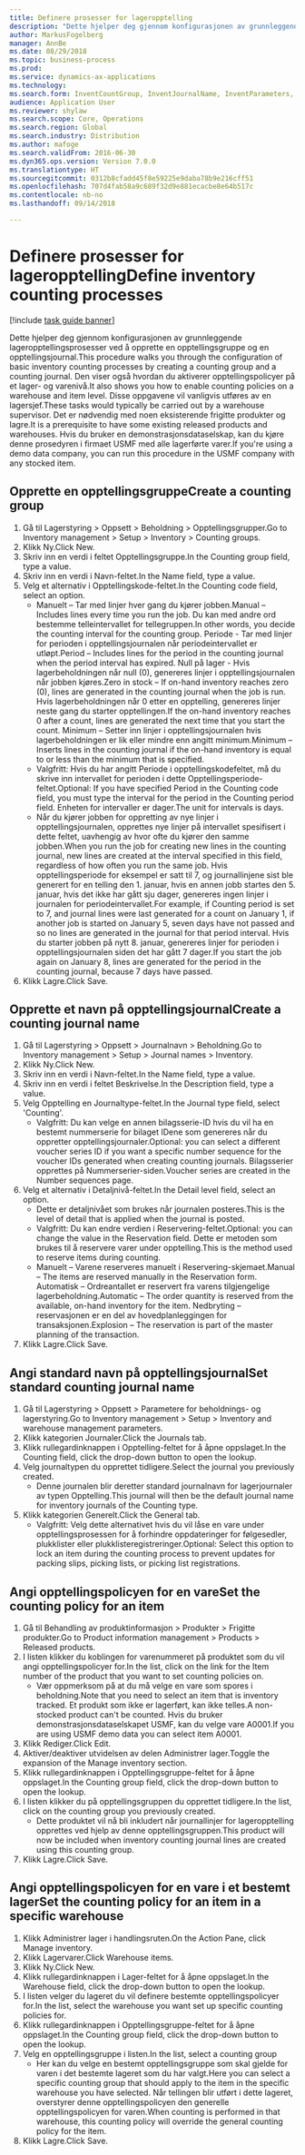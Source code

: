```yaml
--- 
title: Definere prosesser for lageropptelling
description: "Dette hjelper deg gjennom konfigurasjonen av grunnleggende lageropptellingsprosesser ved å opprette en opptellingsgruppe og en opptellingsjournal."
author: MarkusFogelberg
manager: AnnBe
ms.date: 08/29/2018
ms.topic: business-process
ms.prod: 
ms.service: dynamics-ax-applications
ms.technology: 
ms.search.form: InventCountGroup, InventJournalName, InventParameters, EcoResProductDetailsExtended, InventItemLocation, InventLocationIdLookup
audience: Application User
ms.reviewer: shylaw
ms.search.scope: Core, Operations
ms.search.region: Global
ms.search.industry: Distribution
ms.author: mafoge
ms.search.validFrom: 2016-06-30
ms.dyn365.ops.version: Version 7.0.0
ms.translationtype: HT
ms.sourcegitcommit: 0312b8cfadd45f8e59225e9daba78b9e216cff51
ms.openlocfilehash: 707d4fab58a9c689f32d9e881ecacbe8e64b517c
ms.contentlocale: nb-no
ms.lasthandoff: 09/14/2018

---
```

# <a name="define-inventory-counting-processes"></a><span data-ttu-id="d9267-103">Definere prosesser for lageropptelling</span><span class="sxs-lookup"><span data-stu-id="d9267-103">Define inventory counting processes</span></span>

[!include [task guide banner](../../includes/task-guide-banner.md)]

<span data-ttu-id="d9267-104">Dette hjelper deg gjennom konfigurasjonen av grunnleggende lageropptellingsprosesser ved å opprette en opptellingsgruppe og en opptellingsjournal.</span><span class="sxs-lookup"><span data-stu-id="d9267-104">This procedure walks you through the configuration of basic inventory counting processes by creating a counting group and a counting journal.</span></span> <span data-ttu-id="d9267-105">Den viser også hvordan du aktiverer opptellingspolicyer på et lager- og varenivå.</span><span class="sxs-lookup"><span data-stu-id="d9267-105">It also shows you how to enable counting policies on a warehouse and item level.</span></span> <span data-ttu-id="d9267-106">Disse oppgavene vil vanligvis utføres av en lagersjef.</span><span class="sxs-lookup"><span data-stu-id="d9267-106">These tasks would typically be carried out by a warehouse supervisor.</span></span> <span data-ttu-id="d9267-107">Det er nødvendig med noen eksisterende frigitte produkter og lagre.</span><span class="sxs-lookup"><span data-stu-id="d9267-107">It is a prerequisite to have some existing released products and warehouses.</span></span> <span data-ttu-id="d9267-108">Hvis du bruker en demonstrasjonsdataselskap, kan du kjøre denne prosedyren i firmaet USMF med alle lagerførte varer.</span><span class="sxs-lookup"><span data-stu-id="d9267-108">If you're using a demo data company, you can run this procedure in the USMF company with any stocked item.</span></span>


## <a name="create-a-counting-group"></a><span data-ttu-id="d9267-109">Opprette en opptellingsgruppe</span><span class="sxs-lookup"><span data-stu-id="d9267-109">Create a counting group</span></span>
1. <span data-ttu-id="d9267-110">Gå til Lagerstyring > Oppsett > Beholdning > Opptellingsgrupper.</span><span class="sxs-lookup"><span data-stu-id="d9267-110">Go to Inventory management > Setup > Inventory > Counting groups.</span></span>
2. <span data-ttu-id="d9267-111">Klikk Ny.</span><span class="sxs-lookup"><span data-stu-id="d9267-111">Click New.</span></span>
3. <span data-ttu-id="d9267-112">Skriv inn en verdi i feltet Opptellingsgruppe.</span><span class="sxs-lookup"><span data-stu-id="d9267-112">In the Counting group field, type a value.</span></span>
4. <span data-ttu-id="d9267-113">Skriv inn en verdi i Navn-feltet.</span><span class="sxs-lookup"><span data-stu-id="d9267-113">In the Name field, type a value.</span></span>
5. <span data-ttu-id="d9267-114">Velg et alternativ i Opptellingskode-feltet.</span><span class="sxs-lookup"><span data-stu-id="d9267-114">In the Counting code field, select an option.</span></span>
    * <span data-ttu-id="d9267-115">Manuelt – Tar med linjer hver gang du kjører jobben.</span><span class="sxs-lookup"><span data-stu-id="d9267-115">Manual – Includes lines every time you run the job.</span></span> <span data-ttu-id="d9267-116">Du kan med andre ord bestemme telleintervallet for tellegruppen.</span><span class="sxs-lookup"><span data-stu-id="d9267-116">In other words, you decide the counting interval for the counting group.</span></span>  <span data-ttu-id="d9267-117">Periode - Tar med linjer for perioden i opptellingsjournalen når periodeintervallet er utløpt.</span><span class="sxs-lookup"><span data-stu-id="d9267-117">Period – Includes lines for the period in the counting journal when the period interval has expired.</span></span>   <span data-ttu-id="d9267-118">Null på lager - Hvis lagerbeholdningen når null (0), genereres linjer i opptellingsjournalen når jobben kjøres.</span><span class="sxs-lookup"><span data-stu-id="d9267-118">Zero in stock – If on-hand inventory reaches zero (0), lines are generated in the counting journal when the job is run.</span></span> <span data-ttu-id="d9267-119">Hvis lagerbeholdningen når 0 etter en opptelling, genereres linjer neste gang du starter opptellingen.</span><span class="sxs-lookup"><span data-stu-id="d9267-119">If the on-hand inventory reaches 0 after a count, lines are generated the next time that you start the count.</span></span>   <span data-ttu-id="d9267-120">Minimum – Setter inn linjer i opptellingsjournalen hvis lagerbeholdningen er lik eller mindre enn angitt minimum.</span><span class="sxs-lookup"><span data-stu-id="d9267-120">Minimum – Inserts lines in the counting journal if the on-hand inventory is equal to or less than the minimum that is specified.</span></span>  
    * <span data-ttu-id="d9267-121">Valgfritt: Hvis du har angitt Periode i opptellingskodefeltet, må du skrive inn intervallet for perioden i dette Opptellingsperiode-feltet.</span><span class="sxs-lookup"><span data-stu-id="d9267-121">Optional: If you have specified Period in the Counting code field, you must type the interval for the period in the Counting period field.</span></span> <span data-ttu-id="d9267-122">Enheten for intervaller er dager.</span><span class="sxs-lookup"><span data-stu-id="d9267-122">The unit for intervals is days.</span></span>  
    * <span data-ttu-id="d9267-123">Når du kjører jobben for oppretting av nye linjer i opptellingsjournalen, opprettes nye linjer på intervallet spesifisert i dette feltet, uavhengig av hvor ofte du kjører den samme jobben.</span><span class="sxs-lookup"><span data-stu-id="d9267-123">When you run the job for creating new lines in the counting journal, new lines are created at the interval specified in this field, regardless of how often you run the same job.</span></span> <span data-ttu-id="d9267-124">Hvis opptellingsperiode for eksempel er satt til 7, og journallinjene sist ble generert for en telling den 1. januar, hvis en annen jobb startes den 5. januar, hvis det ikke har gått sju dager, genereres ingen linjer i journalen for periodeintervallet.</span><span class="sxs-lookup"><span data-stu-id="d9267-124">For example, if Counting period is set to 7, and journal lines were last generated for a count on January 1, if another job is started on January 5, seven days have not passed and so no lines are generated in the journal for that period interval.</span></span> <span data-ttu-id="d9267-125">Hvis du starter jobben på nytt 8. januar, genereres linjer for perioden i opptellingsjournalen siden det har gått 7 dager.</span><span class="sxs-lookup"><span data-stu-id="d9267-125">If you start the job again on January 8, lines are generated for the period in the counting journal, because 7 days have passed.</span></span>  
6. <span data-ttu-id="d9267-126">Klikk Lagre.</span><span class="sxs-lookup"><span data-stu-id="d9267-126">Click Save.</span></span>

## <a name="create-a-counting-journal-name"></a><span data-ttu-id="d9267-127">Opprette et navn på opptellingsjournal</span><span class="sxs-lookup"><span data-stu-id="d9267-127">Create a counting journal name</span></span>
1. <span data-ttu-id="d9267-128">Gå til Lagerstyring > Oppsett > Journalnavn > Beholdning.</span><span class="sxs-lookup"><span data-stu-id="d9267-128">Go to Inventory management > Setup > Journal names > Inventory.</span></span>
2. <span data-ttu-id="d9267-129">Klikk Ny.</span><span class="sxs-lookup"><span data-stu-id="d9267-129">Click New.</span></span>
3. <span data-ttu-id="d9267-130">Skriv inn en verdi i Navn-feltet.</span><span class="sxs-lookup"><span data-stu-id="d9267-130">In the Name field, type a value.</span></span>
4. <span data-ttu-id="d9267-131">Skriv inn en verdi i feltet Beskrivelse.</span><span class="sxs-lookup"><span data-stu-id="d9267-131">In the Description field, type a value.</span></span>
5. <span data-ttu-id="d9267-132">Velg Opptelling en Journaltype-feltet.</span><span class="sxs-lookup"><span data-stu-id="d9267-132">In the Journal type field, select 'Counting'.</span></span>
    * <span data-ttu-id="d9267-133">Valgfritt: Du kan velge en annen bilagsserie-ID hvis du vil ha en bestemt nummerserie for bilaget IDene som genereres når du oppretter opptellingsjournaler.</span><span class="sxs-lookup"><span data-stu-id="d9267-133">Optional: you can select a different voucher series ID if you want a specific number sequence for the voucher IDs generated when creating counting journals.</span></span> <span data-ttu-id="d9267-134">Bilagsserier opprettes på Nummerserier-siden.</span><span class="sxs-lookup"><span data-stu-id="d9267-134">Voucher series are created in the Number sequences page.</span></span>  
6. <span data-ttu-id="d9267-135">Velg et alternativ i Detaljnivå-feltet.</span><span class="sxs-lookup"><span data-stu-id="d9267-135">In the Detail level field, select an option.</span></span>
    * <span data-ttu-id="d9267-136">Dette er detaljnivået som brukes når journalen posteres.</span><span class="sxs-lookup"><span data-stu-id="d9267-136">This is the level of detail that is applied when the journal is posted.</span></span>  
    * <span data-ttu-id="d9267-137">Valgfritt: Du kan endre verdien i Reservering-feltet.</span><span class="sxs-lookup"><span data-stu-id="d9267-137">Optional: you can change the value in the Reservation field.</span></span> <span data-ttu-id="d9267-138">Dette er metoden som brukes til å reservere varer under opptelling.</span><span class="sxs-lookup"><span data-stu-id="d9267-138">This is the method used to reserve items during counting.</span></span>   
    * <span data-ttu-id="d9267-139">Manuelt – Varene reserveres manuelt i Reservering-skjemaet.</span><span class="sxs-lookup"><span data-stu-id="d9267-139">Manual – The items are reserved manually in the Reservation form.</span></span>   <span data-ttu-id="d9267-140">Automatisk – Ordreantallet er reservert fra varens tilgjengelige lagerbeholdning.</span><span class="sxs-lookup"><span data-stu-id="d9267-140">Automatic – The order quantity is reserved from the available, on-hand inventory for the item.</span></span>   <span data-ttu-id="d9267-141">Nedbryting – reservasjonen er en del av hovedplanleggingen for transaksjonen.</span><span class="sxs-lookup"><span data-stu-id="d9267-141">Explosion – The reservation is part of the master planning of the transaction.</span></span>  
7. <span data-ttu-id="d9267-142">Klikk Lagre.</span><span class="sxs-lookup"><span data-stu-id="d9267-142">Click Save.</span></span>

## <a name="set-standard-counting-journal-name"></a><span data-ttu-id="d9267-143">Angi standard navn på opptellingsjournal</span><span class="sxs-lookup"><span data-stu-id="d9267-143">Set standard counting journal name</span></span>
1. <span data-ttu-id="d9267-144">Gå til Lagerstyring > Oppsett > Parametere for beholdnings- og lagerstyring.</span><span class="sxs-lookup"><span data-stu-id="d9267-144">Go to Inventory management > Setup > Inventory and warehouse management parameters.</span></span>
2. <span data-ttu-id="d9267-145">Klikk kategorien Journaler.</span><span class="sxs-lookup"><span data-stu-id="d9267-145">Click the Journals tab.</span></span>
3. <span data-ttu-id="d9267-146">Klikk rullegardinknappen i Opptelling-feltet for å åpne oppslaget.</span><span class="sxs-lookup"><span data-stu-id="d9267-146">In the Counting field, click the drop-down button to open the lookup.</span></span>
4. <span data-ttu-id="d9267-147">Velg journaltypen du opprettet tidligere.</span><span class="sxs-lookup"><span data-stu-id="d9267-147">Select the journal you previously created.</span></span>
    * <span data-ttu-id="d9267-148">Denne journalen blir deretter standard journalnavn for lagerjournaler av typen Opptelling.</span><span class="sxs-lookup"><span data-stu-id="d9267-148">This journal will then be the default journal name for inventory journals of the Counting type.</span></span>  
5. <span data-ttu-id="d9267-149">Klikk kategorien Generelt.</span><span class="sxs-lookup"><span data-stu-id="d9267-149">Click the General tab.</span></span>
    * <span data-ttu-id="d9267-150">Valgfritt: Velg dette alternativet hvis du vil låse en vare under opptellingsprosessen for å forhindre oppdateringer for følgesedler, plukklister eller plukklisteregistreringer.</span><span class="sxs-lookup"><span data-stu-id="d9267-150">Optional: Select this option to lock an item during the counting process to prevent updates for packing slips, picking lists, or picking list registrations.</span></span>  

## <a name="set-the-counting-policy-for-an-item"></a><span data-ttu-id="d9267-151">Angi opptellingspolicyen for en vare</span><span class="sxs-lookup"><span data-stu-id="d9267-151">Set the counting policy for an item</span></span>
1. <span data-ttu-id="d9267-152">Gå til Behandling av produktinformasjon > Produkter > Frigitte produkter.</span><span class="sxs-lookup"><span data-stu-id="d9267-152">Go to Product information management > Products > Released products.</span></span>
2. <span data-ttu-id="d9267-153">I listen klikker du koblingen for varenummeret på produktet som du vil angi opptellingspolicyer for.</span><span class="sxs-lookup"><span data-stu-id="d9267-153">In the list, click on the link for the Item number of the product that you want to set counting policies on.</span></span>
    * <span data-ttu-id="d9267-154">Vær oppmerksom på at du må velge en vare som spores i beholdning.</span><span class="sxs-lookup"><span data-stu-id="d9267-154">Note that you need to select an item that is inventory tracked.</span></span> <span data-ttu-id="d9267-155">Et produkt som ikke er lagerført, kan ikke telles.</span><span class="sxs-lookup"><span data-stu-id="d9267-155">A non-stocked product can't be counted.</span></span> <span data-ttu-id="d9267-156">Hvis du bruker demonstrasjonsdataselskapet USMF, kan du velge vare A0001.</span><span class="sxs-lookup"><span data-stu-id="d9267-156">If you are using USMF demo data you can select item A0001.</span></span>  
3. <span data-ttu-id="d9267-157">Klikk Rediger.</span><span class="sxs-lookup"><span data-stu-id="d9267-157">Click Edit.</span></span>
4. <span data-ttu-id="d9267-158">Aktiver/deaktiver utvidelsen av delen Administrer lager.</span><span class="sxs-lookup"><span data-stu-id="d9267-158">Toggle the expansion of the Manage inventory section.</span></span>
5. <span data-ttu-id="d9267-159">Klikk rullegardinknappen i Opptellingsgruppe-feltet for å åpne oppslaget.</span><span class="sxs-lookup"><span data-stu-id="d9267-159">In the Counting group field, click the drop-down button to open the lookup.</span></span>
6. <span data-ttu-id="d9267-160">I listen klikker du på opptellingsgruppen du opprettet tidligere.</span><span class="sxs-lookup"><span data-stu-id="d9267-160">In the list, click on the counting group you previously created.</span></span>
    * <span data-ttu-id="d9267-161">Dette produktet vil nå bli inkludert når journallinjer for lageropptelling opprettes ved hjelp av denne opptellingsgruppen.</span><span class="sxs-lookup"><span data-stu-id="d9267-161">This product will now be included when inventory counting journal lines are created using this counting group.</span></span>  
7. <span data-ttu-id="d9267-162">Klikk Lagre.</span><span class="sxs-lookup"><span data-stu-id="d9267-162">Click Save.</span></span>

## <a name="set-the-counting-policy-for-an-item-in-a-specific-warehouse"></a><span data-ttu-id="d9267-163">Angi opptellingspolicyen for en vare i et bestemt lager</span><span class="sxs-lookup"><span data-stu-id="d9267-163">Set the counting policy for an item in a specific warehouse</span></span>
1. <span data-ttu-id="d9267-164">Klikk Administrer lager i handlingsruten.</span><span class="sxs-lookup"><span data-stu-id="d9267-164">On the Action Pane, click Manage inventory.</span></span>
2. <span data-ttu-id="d9267-165">Klikk Lagervarer.</span><span class="sxs-lookup"><span data-stu-id="d9267-165">Click Warehouse items.</span></span>
3. <span data-ttu-id="d9267-166">Klikk Ny.</span><span class="sxs-lookup"><span data-stu-id="d9267-166">Click New.</span></span>
4. <span data-ttu-id="d9267-167">Klikk rullegardinknappen i Lager-feltet for å åpne oppslaget.</span><span class="sxs-lookup"><span data-stu-id="d9267-167">In the Warehouse field, click the drop-down button to open the lookup.</span></span>
5. <span data-ttu-id="d9267-168">I listen velger du lageret du vil definere bestemte opptellingspolicyer for.</span><span class="sxs-lookup"><span data-stu-id="d9267-168">In the list, select the warehouse you want set up specific counting policies for.</span></span>
6. <span data-ttu-id="d9267-169">Klikk rullegardinknappen i Opptellingsgruppe-feltet for å åpne oppslaget.</span><span class="sxs-lookup"><span data-stu-id="d9267-169">In the Counting group field, click the drop-down button to open the lookup.</span></span>
7. <span data-ttu-id="d9267-170">Velg en opptellingsgruppe i listen.</span><span class="sxs-lookup"><span data-stu-id="d9267-170">In the list, select a counting group</span></span>
    * <span data-ttu-id="d9267-171">Her kan du velge en bestemt opptellingsgruppe som skal gjelde for varen i det bestemte lageret som du har valgt.</span><span class="sxs-lookup"><span data-stu-id="d9267-171">Here you can select a specific counting group that should apply to the item in the specific warehouse you have selected.</span></span> <span data-ttu-id="d9267-172">Når tellingen blir utført i dette lageret, overstyrer denne opptellingspolicyen den generelle opptellingspolicyen for varen.</span><span class="sxs-lookup"><span data-stu-id="d9267-172">When counting is performed in that warehouse, this counting policy will override the general counting policy for the item.</span></span>  
8. <span data-ttu-id="d9267-173">Klikk Lagre.</span><span class="sxs-lookup"><span data-stu-id="d9267-173">Click Save.</span></span>


